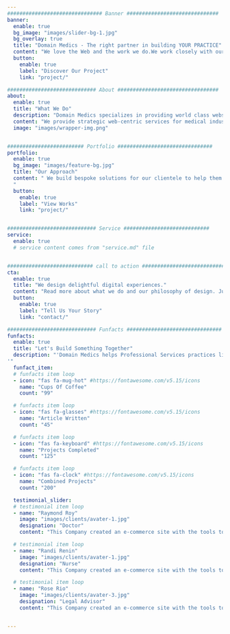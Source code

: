 ```yaml
---
############################### Banner ##############################
banner:
  enable: true
  bg_image: "images/slider-bg-1.jpg"
  bg_overlay: true
  title: "Domain Medics - The right partner in building YOUR PRACTICE"
  content: "We love the Web and the work we do.We work closely with our clients to deliver  the best possible solutions for their needs"
  button:
    enable: true
    label: "Discover Our Project"
    link: "project/"

############################# About #################################
about:
  enable: true
  title: "What We Do"
  description: "Domain Medics specializes in providing world class websites, integrated marketing and practice-building business consulting to professional services providers in the United States. We work with medical and dental industry providers, architects, consultants, individual name brands, and businesses that center around highly specialized services."
  content: "We provide strategic web-centric services for medical industry professionals from pain management specialists to dentists, to surgeons; to architects, lawyers, individual brands and other specialized service providers. Click on a service to see more about our service offerings, which include marketing, consulting, and web development among a host of other integrated services custom built to push your practice higher in the search results and create a better bottom line. "
  image: "images/wrapper-img.png"


######################### Portfolio ###############################
portfolio:
  enable: true
  bg_image: "images/feature-bg.jpg"
  title: "Our Approach"
  content: " We build bespoke solutions for our clientele to help them deliver the exact online experience for their target clients. We curate copy, and refine offerings and client interactions to streamline processes and help you focus on doing your specialty. We provide integrated solutions for the, legal, business, and compliance aspects of your business.
  "
  button:
    enable: true
    label: "View Works"
    link: "project/"


############################# Service ############################
service:
  enable: true
  # service content comes from "service.md" file


############################ call to action ###########################
cta:
  enable: true
  title: "We design delightful digital experiences."
  content: "Read more about what we do and our philosophy of design. Judge for yourself The work and results <br> we’ve achieved for other clients, and meet our highly experienced Team who just love to design."
  button:
    enable: true
    label: "Tell Us Your Story"
    link: "contact/"

############################# Funfacts ###############################
funfacts:
  enable: true
  title: "Let's Build Something Together"
  description: "'Domain Medics helps Professional Services practices like Medical, Architectural, Legal and Individual Specialty Service Providers build world class web experiences and optimize their practice.
'"
  funfact_item:
  # funfacts item loop
  - icon: "fas fa-mug-hot" #https://fontawesome.com/v5.15/icons
    name: "Cups Of Coffee"
    count: "99"

  # funfacts item loop
  - icon: "fas fa-glasses" #https://fontawesome.com/v5.15/icons
    name: "Article Written"
    count: "45"

  # funfacts item loop
  - icon: "fas fa-keyboard" #https://fontawesome.com/v5.15/icons
    name: "Projects Completed"
    count: "125"

  # funfacts item loop
  - icon: "fas fa-clock" #https://fontawesome.com/v5.15/icons
    name: "Combined Projects"
    count: "200"

  testimonial_slider:
  # testimonial item loop
  - name: "Raymond Roy"
    image: "images/clients/avater-1.jpg"
    designation: "Doctor"
    content: "This Company created an e-commerce site with the tools to make our business a success, with innovative ideas we feel that our site has unique elements that make us stand out from the crowd."

  # testimonial item loop
  - name: "Randi Renin"
    image: "images/clients/avater-1.jpg"
    designation: "Nurse"
    content: "This Company created an e-commerce site with the tools to make our business a success, with innovative ideas we feel that our site has unique elements that make us stand out from the crowd."

  # testimonial item loop
  - name: "Rose Rio"
    image: "images/clients/avater-3.jpg"
    designation: "Legal Advisor"
    content: "This Company created an e-commerce site with the tools to make our business a success, with innovative ideas we feel that our site has unique elements that make us stand out from the crowd."


---
```

